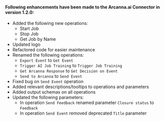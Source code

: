 #### Following enhancements have been made to the Arcanna.ai Connector in version 1.2.0:

- Added the following new operations:
    - Start Job
    - Stop Job
    - Get Job by Name
- Updated logo
- Refactored code for easier maintenance
- Renamed the following operations:
	- `Export Event` to `Get Event`
    - `Trigger AI Job Training` to `Trigger Job Training`
    - `Get Arcanna Response` to `Get Decision on Event`
    - `Send to Arcanna` to `Send Event`
- Fixed bug on `Send Event` operation
- Added relevant descriptions/tooltips to operations and parameters
- Added output schemas on all operations
- Updated the following parameters:
	- In operation `Send Feedback` renamed parameter `Closure status` to `Feedback`
    - In operation `Send Event` removed deprecated `Title` parameter 
